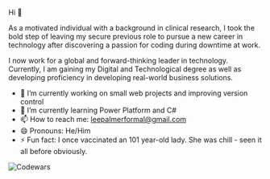 Hi 👋

As a motivated individual with a background in clinical research, I took the bold step of leaving my secure previous role to pursue a new career in technology after discovering a passion for coding during downtime at work. 


I now work for a global and forward-thinking leader in technology. Currently, I am gaining my Digital and Technological degree as well as developing proficiency in developing real-world business solutions.

- 🔭 I’m currently working on small web projects and improving version control
- 🌱 I’m currently learning Power Platform and C#
- 📫 How to reach me: leepalmerformal@gmail.com
- 😄 Pronouns: He/Him
- ⚡ Fun fact: I once vaccinated an 101 year-old lady. She was chill - seen it all before obviously.

![Codewars](https://github.r2v.ch/codewars?user=leepal)
